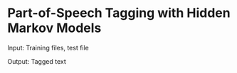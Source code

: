 # Part-of-Speech Tagging with Hidden Markov Models

Input: Training files, test file

Output: Tagged text
